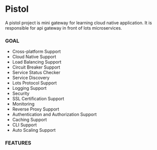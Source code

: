 # Pistol 
A pistol project is mini gateway for learning cloud native application.
It is responsible for api gateway in front of lots microservices.

### GOAL

- Cross-platform Support
- Cloud Native Support
- Load Balancing Support
- Circuit Breaker Support
- Service Status Checker
- Service Discovery
- Lots Protocol Support
- Logging Support
- Security
- SSL Certification Support
- Monitoring
- Reverse Proxy Support
- Authentication and Authorization Support
- Caching Support
- CLI Support
- Auto Scaling Support

### FEATURES
